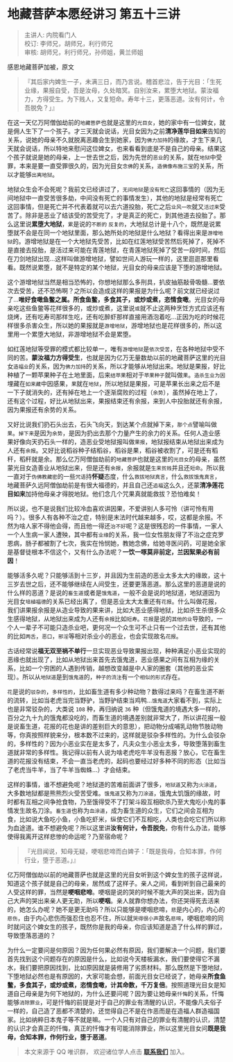 # 地藏菩萨本愿经讲习 第五十三讲

> 主讲人: 内院看门人 <br />
> 校订: 李师兄，胡师兄，利行师兄 <br />
> 审核: 胡师兄，利行师兄，孙师姐，黄兰师姐 <br />

感恩地藏菩萨加被，原文

> 『其后家内婢生一子，未满三日，而乃言说。稽首悲泣，告于光目：「生死业缘，果报自受，吾是汝母，久处暗冥。自别汝来，累堕大地狱。蒙汝福力，方得受生。为下贱人，又复短命。寿年十三，更落恶道。汝有何计，令吾脱免？」』

在这一天亿万阿僧伽劫前的`地藏菩萨`也就是这里的`光目女`，她的家中有一位婢女，就是佣人生下了一个孩子。才三天就会说话，光目女因为之前**清净莲华目如来**告知的关系，说她的母亲不久就脱离恶趣会生到她家，因为`佛力加持`的缘故，才生下来几天就会说话，所以特地来慰问这位婢女，也来看看到底是不是自己的母亲。结果这个孩子就说是她的母亲，上一世去世之后，因为先世的`恶业`的关系，就在`地狱`中受罪，本来是要一直受罪很久的，因为光目女`念佛`的关系，`造佛像布施三宝`的关系，所以才能够`出离地狱`。

地狱众生会不会死呢？我前文已经讲过了，`无间地狱`是`没有死亡`这回事情的（因为无间地狱中一直受苦很多劫，中间没有死亡的事情发生），其他的地狱是经常有死亡这回事情，但是死亡并不代表着就可以去六道投胎，死亡之后`业风一吹`就又`活过来`受苦了。除非是恶业了结该受的苦受完了，才是真正的死亡，到其他道去投胎了。那么这里说**累堕大地狱**，`累`是说的`不断的` `反复的`，大地狱总计是十八个，既然是说累堕就不会是在同一个地狱里面，那么她所处的地狱是什么地狱？看得出来是`游增地狱`的。游增地狱是在一个大地狱先受苦，比如在红莲地狱受苦然后死掉了，死掉不是直接去投胎，是活过来可能在青莲地狱，在青莲地狱死掉了受苦一段时间，然后在刀剑地狱出现...这样叫做游增地狱，譬如世间人游玩一样的，这里逛逛那里看看。既然说累堕，就不是特定的某个地狱，光目女的母亲应该是下堕的游增地狱。

这个游增地狱当然是相当恐怖的，你想地狱那么多刑具，扒皮抽筋敲骨吸髓...要依次去受苦，还不恐怖啊？之所以会造成这样的果报是为什么呢？前文就已经说过了...**唯好食噉鱼鳖之属。所食鱼鳖，多食其子，或炒或煮，恣情食噉**。光目女的母亲吃这些鱼鳖等花样很多的，或炒或煮，这里说`或`就不止这两种烹饪方式应该还有烧烤，还有吃寿司那样生吃，还有吃醉虾那样直接用酒泡着吃...正因为吃的时候花样很多杀害众生，所以她的果报就是`游增地狱`，游增地狱也是花样很多的，所以这里用一个累堕大地狱，非游增地狱不会是累堕。

如红莲地狱等受罪的模式都比较单一，唯有`游增地狱`是`依次受苦`，在各种地狱中受不同的苦。**蒙汝福力方得受生**，也就是因为亿万无量数劫以前的地藏菩萨这里的光目女`造福业`的关系，因为`佛力加持`的关系，所以才能够从地狱出来。地狱是果报，好比种植了一颗苹果种子在土地里面，后来`结苹果`相对于`苹果种子`就叫做`果`。`造杀生业为因`埋藏在`如来藏`中因感果，`果`就在`地狱`，所以地狱是果报，可是苹果长出来之后不是一下子就消失的，还有掉在地上一个逐渐腐败的过程（`余势`），虽然掉在地上了，还有这个过程，好比从地狱出来，果报结束还有余报，来到人中投胎就还有余报，因为果报还有余势的关系。

又好比说我们扔石头出去，石头飞向天，到达某个点就掉下来，`那个点`譬喻叫做`果`。`掉下来`是因为`余势`，是因为扔出去那个力量产生的余力的关系。任何人造业感果好像向天扔石头一样的，造恶业受地狱报叫做`果报`，地狱报结束从地狱出来成为人还有`余报`。又好比说稻谷种子结稻谷，稻谷是果，稻谷被收割了，可是还有稻秆，稻秆就是余。那么亿万阿僧伽劫前的`地藏菩萨`也就是这里的`光目女`的母亲，虽然蒙光目女造善业从地狱出来，但是还有`余报`，余报就是`生来贫贱`并且还`短命`。所以我一直对于`伪佛教藏密`的一些`咒语`持**怀疑**态度，什么`救拔地狱真言`，什么`救拔饿鬼真言`，地藏菩萨久远阿僧伽劫前是有很大福德的，并且自己还`追福`这么久，还蒙**清净莲花目如来**加持他母亲才得脱地狱。他们念几个咒果真就能救拔？恐怕难矣！

所以说，也不是说我们比较冷血喜欢讲因果，不爱讲别人多可怜（讲可怜有用吗？）。很多人有各种不治之症，特别是末法时代越来越多，哎，这都是余报。不然为啥人家不得他会得，而且他一得还`治不好`呢？这是很残忍的一件事情，一家人一个人生病一家人遭殃，其中都有`业缘`的关系，我一位女性朋友得了不治之症克罗恩病，肠子都被割了七次，我实在怜悯她，教她念佛，给她寻医问药，可是她全家是基督徒根本不信这个，又有什么办法呢？**一饮一啄莫非前定，兰因絮果必有前因**！

能够活多久呢？只能够活到十三岁，并且因为生前造的恶业太多太大的缘故，这十三岁去世之后，还不能够继续在人间受生，还要更落恶道。那么这里的恶道是说的什么样的恶道？是说的`畜生道`或者是`饿鬼道`，一般不会是说的地狱道，地狱道因为光目女`培植福德`的关系已经出离了，但是恶业太大太重还有`花报`。什么叫做花报，我们讲果报余报是从造业导致的果来讲，比如大恶业感得地狱，比如杀生杀很多众生感得地狱，从地狱出来成为人还有`余报`比如`短寿`。`花报`是说的`其他的业`导致的，一个人一辈子不可能只造杀业吧，更何况一个众生可不止只有一个过去世，还有其他的比如`两舌`，`恶口`，`邪淫`等相对杀业小的恶业，也会实现故名`花报`。

古话经常说**福无双至祸不单行**一旦实现恶业导致果报出现，种种满足小恶业实现的恶缘也就出现了，比如从地狱出来首先去饿鬼道，恶业感果之间有互相为缘的关系，比如一个穷困的人遇到传销，越想改变越是中人家的圈套（其他的恶业实现）。所以从`地狱道`是到`饿鬼道`的，`种子的流注`有一个`相似的形式`存在。

`花`是说的`驳杂的`，`多样性的`，比如畜生道有多少种动物？数得过来吗？在畜生道不断的流转，比如当老虎当完当野驴，当野驴结束当鸡鸭...`饿鬼道`大家看不到，实际上也是非常驳杂的，大类说 `108` 种，再归纳说 `36` 种（但饿鬼道的境遇大多一样的，百分之九十九的饿鬼都没吃的，而畜生道的境遇差别就非常大了，所以讲花报一般是说畜生道，花报的花也是讲的差别巨大的意思），把动物分成哺乳动物节肢动物等，你真按照样貌来分，根本数不过来的，这样就是驳杂多样性的。为什么会驳杂的，多样性的？因为小恶业实在是太多了，凡夫众生小恶业太多，导致堕落到畜生道就非常的多样性。我记得以前有人说为啥老虎吃牛羊没有恶报？放心，它在畜生道的花报没有结束，不会一直当老虎的，起码也要经过好多种不同的形态（比如当了老虎当牛羊，当了牛羊当蜘蛛...）才会结束。

这样的事情，谁不想避免呢？地狱道的苦难前面讲了很多，`地狱道`又称为`火涂道`，大多数地狱都是熊熊烈火受苦受难。`饿鬼道`又称为`刀涂道`，饿鬼太饥饿的缘故，时时都有互相之间争抢食物，乃至饿得受不了打架斗殴互相砍杀乃至大鬼吃小鬼的事情发生故名刀涂。`畜生道`也称为`血涂道`，成为畜生道的众生，它们之间会互相为食，比如说大鱼吃小鱼，小鱼吃虾米，纵使它们不互相吃，人类也会吃它们所以称为血途道。谁不想避免呢？所以这里讲**汝有何计，令吾脱免**，你有什么办法，能够使得我离开这样悲惨的命运呢？乃至宿命呢？

> 『光目闻说，知母无疑，哽咽悲啼而白婢子：「既是我母，合知本罪，作何行业，堕于恶道。」』

亿万阿僧伽劫以前的地藏菩萨也就是这里的光目女听到这个婢女生的孩子这样说，知道这个孩子就是自己的母亲，居然成了这样子。亲人之间，看到听到自己最亲的人受这样的罪，当然是**哽咽悲啼**。哽咽是说的哭的时候不能大声的哭出来，因为自己大声的哭出来亲人更无助，所以**哽咽**。亲人就靠你想办法，你还哭得死去活来的，她怎么办呢？她不是更无助吗？所以只能够是哽咽悲啼，`悲`是内心的，内心的`悲伤`，由于内心悲伤而强忍住也忍不住，所以就`哭得很小声`故名`悲啼`，哽咽悲啼的同时就问这个婢女生的孩子，既然你是我的母亲，你应该知道是造了什么样的罪过，导致堕落恶道的？

为什么一定要问是何原因？因为任何果必然有原因，我们要解决一个问题，我们要首先找到这个问题存在的原因是什么，比如说今天楼板漏水，我们要使得它不漏水，我们要把原因找到，比如原因就是装修用了劣质材料。那么既然是下堕地狱，下堕地狱必然也是有原因的，大家可能会想，前面光目女已经说了，她母亲**所食鱼鳖，多食其子，或炒或煮，恣情食噉，计其命数，千万复倍**。按照道理光目女是知道自己母亲是为何下地狱的，为什么还要问呢？因为要让她母亲`忏悔`的关系，忏悔能够`消除罪业`，可是忏悔的前提是对于自己的罪业有清醒的认识，不能像凡夫俗子一样的，自己造了恶都不清楚的，还觉得自己不是在作恶而是在造福人群造福国家。比如纳粹日本鬼子等不就是嘛。一个人只有对自己的罪业有清醒的认识，清楚的认识才会真正的忏悔，真正的忏悔才有可能消除罪业，所以这里光目女问**既是我母，合知本罪，作何行业，堕于恶道**。

> 本文来源于 QQ 唯识群， 欢迎诸位学人点击 **[联系我们](https://mp.weixin.qq.com/s/lZCfWjmLjgNR165Tx4_bCQ)** 加入。

